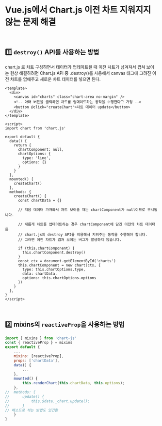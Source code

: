 # Vue.js에서 Chart.js 이전 차트 지워지지 않는 문제 해결

<br>

## :one: `destroy()` API를 사용하는 방법

chart.js 로 차트 구성하면서 데이터가 업데이트될 때 이전 차트가 남겨져서 겹쳐 보이는 현상 해결하려면 Chart.js API 중 .destroy()를 사용해서 canvas 태그에 그려진 이전 차트를 없애주고 새로운 차트 데이터를 넣으면 된다.

```vue
<template>
  <div>
    <canvas id="charts" class="chart-area no-margin" />
    <!-- 아래 버튼을 클릭하면 차트를 업데이트하는 동작을 수행한다고 가정 -->
    <button @click="createChart">차트 데이터 update</button>
  </div>
</template>

<script>
import chart from 'chart.js'

export default {
  data() {
    return {
      chartComponent: null,
      chartOptions: {
        type: 'line',
        options: {}
      }
    }
  },
  mounted() {
    createChart()
  },
  methods: {
    createChart() {
      const chartData = {}

      // 처음 데이터 가져와서 차트 보여줄 때는 chartComponent가 null이므로 무시됩니다.

      // 새롭게 차트를 업데이트하는 경우 chartComponent에 담긴 이전의 차트 데이터를
      // chart.js의 destroy API를 이용해서 지워주는 동작을 수행해야 합니다.
      // 그러면 이전 차트가 겹쳐 보이는 버그가 발생하지 않습니다.
      
      if (this.chartComponent) {
        this.chartComponent.destroy()
      }
      const ctx = document.getElementById('charts')
      this.chartComponent = new chart(ctx, {
        type: this.chartOptions.type,
        data: chartData,
        options: this.chartOptions.options
      })
    }
  },
}
</script>
```

<br>

## :two: mixins의 `reactiveProp`을 사용하는 방법

```js
import { mixins } from 'chart-js'
const { reactiveProp } = mixins
export default {
	...
	mixins: [reactiveProp],
	props: ['chartData'],
	data() {
		...
	},
	mounted() {
		this.renderChart(this.chartData, this.options);		
	},
//	methods: {
//		update() {
//			this.$data._chart.update();		
//		} 
// 메소드로 하는 방법도 있긴함
	}
}
```


